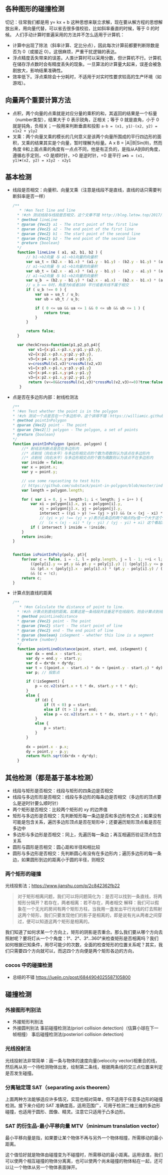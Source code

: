 ## 各种图形的碰撞检测
切记：往常我们都是用 y= kx + b 这种思想来联立求解，现在要从解方程的思想解放出来，用向量代替，可以省去很多值校验，比如斜率垂直的时候，等于 0 的时候。
人们手动计算时普遍采用的方法并不怎么适用于计算机：
- 计算中出现了除法（斜率计算、定比分点），因此每次计算前都要判断除数是否为 0（或接近 0）。这很麻烦，严重干扰逻辑的表达。
- 浮点精度丢失带来的误差。人类计算时可以采用分数，但计算机不行。计算机在储存浮点数时会有精度丢失的现象。一旦算法的计算量大起来，误差会被急剧放大，影响结果准确性。
- 效率低下。浮点乘除会十分耗时，不适用于对实时性要求较高的生产环境（如游戏）。

## 向量两个重要计算方法
- 点积，两个向量的点乘就是对应分量的乘积的和，其返回的结果是一个标量（number类型），结果大于 0 表示锐角，正相关；等于 0 就是直角，小于 0 就是钝角，负相关；一般用来判断垂直和投影
  `a·b = (x1, y1)·(x2, y2) = x1x2 + y1y2`
- 叉乘：两个向量叉乘的模长的几何意义是该两个向量所围成的平行四边形的面积，叉乘的结果其实是个向量，暂时理解为标量。A x B = |A||B|Sin(θ)，然而角度 θ和上面点乘的角度有一点点不同，他是有正负的，是指从A到B的角度，遵循右手定则，<0 是顺时针，>0 是逆时针，=0 是平行
  `a✖️b = (x1, y1)✖️(x2, y2) = x1y2 - x2y1` 

## 基本检测
- 线段是否相交：向量积、向量叉乘（注意是线段不是直线，直线的话只需要判断斜率是否一样）
  ```js
  /**
     * !#en Test line and line
    * !#zh 测试线段与线段是否相交，这个文章不错 http://blog.letow.top/2017/11/13/vector-cross-product-cal-intersection/
    * @method lineLine
    * @param {Vec2} a1 - The start point of the first line
    * @param {Vec2} a2 - The end point of the first line
    * @param {Vec2} b1 - The start point of the second line
    * @param {Vec2} b2 - The end point of the second line
    * @return {boolean}
    */
    function lineLine ( a1, a2, b1, b2 ) {
        // b1->b2向量 与 a1->b1向量的向量积
        var ua_t = (b2.x - b1.x) * (a1.y - b1.y) - (b2.y - b1.y) * (a1.x - b1.x);
        // a1->a2向量 与 a1->b1向量的向量积
        var ub_t = (a2.x - a1.x) * (a1.y - b1.y) - (a2.y - a1.y) * (a1.x - b1.x);
        // a1->a2向量 与 b1->b2向量的向量积
        var u_b  = (b2.y - b1.y) * (a2.x - a1.x) - (b2.x - b1.x) * (a2.y - a1.y);
        // u_b == 0时，角度为0或者180 平行或者共线不属于相交
        if ( u_b !== 0 ) {
            var ua = ua_t / u_b;
            var ub = ub_t / u_b;

            if ( 0 <= ua && ua <= 1 && 0 <= ub && ub <= 1 ) {
                return true;
            }
        }

        return false;
    }

    var checkCross=function(p1,p2,p3,p4){  
         var v1={x:p1.x-p3.x,y:p1.y-p3.y},  
         v2={x:p2.x-p3.x,y:p2.y-p3.y},  
         v3={x:p4.x-p3.x,y:p4.y-p3.y},  
         v=crossMul(v1,v3)*crossMul(v2,v3)  
         v1={x:p3.x-p1.x,y:p3.y-p1.y}  
         v2={x:p4.x-p1.x,y:p4.y-p1.y}  
         v3={x:p2.x-p1.x,y:p2.y-p1.y}  
         return (v<=0&&crossMul(v1,v3)*crossMul(v2,v3)<=0)?true:false 
     }
  ```
- 点是否在多边形内部：射线检测法
    ```js
    /**
    * !#en Test whether the point is in the polygon
    * !#zh 测试一个点是否在一个多边形中，这个讲得不错：https://williamic.github.io/article/algorithm-polygonIntersection/#3%E5%B0%84%E7%BA%BF%E7%AE%97%E6%B3%95%E9%80%82%E7%94%A8%E4%BA%8E%E6%89%80%E6%9C%89%E5%A4%9A%E8%BE%B9%E5%BD%A2
    * @method pointInPolygon
    * @param {Vec2} point - The point
    * @param {Vec2[]} polygon - The polygon, a set of points
    * @return {boolean}
    */
    function pointInPolygon (point, polygon) {
        //* 射线法判断点是否在多边形内
        //* 点射线（向右水平）与多边形相交点的个数为奇数则认为该点在多边形内
        //* 点射线（向右水平）与多边形相交点的个数为偶数则认为该点不在多边形内
        var inside = false;
        var x = point.x;
        var y = point.y;

        // use some raycasting to test hits
        // https://github.com/substack/point-in-polygon/blob/master/index.js
        var length = polygon.length;

        for ( var i = 0, j = length-1; i < length; j = i++ ) {
            var xi = polygon[i].x, yi = polygon[i].y,
                xj = polygon[j].x, yj = polygon[j].y,
                intersect = ((yi > y) !== (yj > y)) && (x < (xj - xi) * (y - yi) / (yj - yi) + xi);
                // (yi > y) !== (yj > y)表示此条边的两个端点的y值一个大于这个点的y一个小于这个点的y
                //  (x < (xj - xi) * (y - yi) / (yj - yi) + xi) 这个看起来像是求投影呢，还没搞明白
            if ( intersect ) inside = !inside;
        }
        return inside;
    }


    function isPointInPoly(poly, pt){
        for(var c = false, i = -1, l = poly.length, j = l - 1; ++i < l; j = i)
            ((poly[i].y <= pt.y && pt.y < poly[j].y) || (poly[j].y <= pt.y && pt.y < poly[i].y))
            && (pt.x < (poly[j].x - poly[i].x) * (pt.y - poly[i].y) / (poly[j].y - poly[i].y) + poly[i].x)
            && (c = !c);
        return c;
    }
    ```
- 计算点到直线的距离
  ```js
  /**
     * !#en Calculate the distance of point to line.
    * !#zh 计算点到直线的距离。如果这是一条线段并且垂足不在线段内，则会计算点到线段端点的距离。
    * @method pointLineDistance
    * @param {Vec2} point - The point
    * @param {Vec2} start - The start point of line
    * @param {Vec2} end - The end point of line
    * @param {boolean} isSegment - whether this line is a segment
    * @return {number}
    */
    function pointLineDistance(point, start, end, isSegment) {
        var dx = end.x - start.x;
        var dy = end.y - start.y;
        var d = dx*dx + dy*dy;
        var t = ((point.x - start.x) * dx + (point.y - start.y) * dy) / d; // 先求投影点, 0 <= t <= 1 则投影在线段上，也是投影点在线段上的比例
        var p; // 投影点

        if (!isSegment) {
            p = cc.v2(start.x + t * dx, start.y + t * dy);
        }
        else {
            if (d) {
                if (t < 0) p = start;
                else if (t > 1) p = end;
                else p = cc.v2(start.x + t * dx, start.y + t * dy);
            }
            else {
                p = start;
            }
        }
            
        dx = point.x - p.x;
        dy = point.y - p.y;
        return Math.sqrt(dx*dx + dy*dy);
    }
  ```

## 其他检测（都是基于基本检测）
- 线段与矩形是否相交：线段与矩形的四条边是否相交
- 线段与多边形形是否相交：线段与多边形的每条边是否相交（多边形的顶点要么是逆时针要么顺时针）
- 两个矩形是否相交：比较两个矩形的 xy 的边界值
- 矩形与多边形是否相交：先判断矩形每一条边是否和多边形有交点；如果没有可能是包含关系，遍历多边形顶点是否在矩形中；还要遍历矩形顶点看是否在多边中
- 多边形与多边形是否相交：同上，先遍历每一条边；再互相遍历验证顶点包含关系
- 圆形与圆形是否相交：圆心距和半径和相比较
- 圆形与多边形是否相交：先判断圆心有没有在多边形内；遍历多边形的每一条边，如果圆形到边的距离小于圆的半径，则相交

### 两个矩形的碰撞
光线投影法；https://www.jianshu.com/p/2c842362fb22
> 对于矩形相离问题，我们可以将问题简化为：是否可以找到一条直线，将两矩形分隔开？若存在，两者相离：若不存在，两者相交
> 解释：我们可以假象在一个无光的房间有两个矩形方柱，当我用一盏发出平行光线的灯去照射这两个矩形，我们只要发现他们的影子是相离的，即是说有光从两者之间穿过，便可以知道这两个矩形是相离的。

我们知道了如何求某一个方向上，矩形的阴影是否重合。那么我们要从哪个方向去照射呢？要将灯从一个个角度：1°、2°、3°...360°来检查矩形是否相离吗？我们如何根据已知条件，用尽可能少的次数，全面的检查矩形的位置关系呢？其实，我们只需要四个方向就可以，而这四个方向便是两个矩形各边的方向，

### cocos 中的碰撞检测
- 总结的不错 https://juejin.cn/post/6844904025587105800


## 碰撞检测
### 外接图形判别法
- 外接矩形判别法
- 外接圆判别法
事前碰撞检测法(priori collision detection)（估算小球在下一帧相撞）
事后碰撞检测法(posteriori collision detection)

### 光线投射法
光线投射法非常简单：画一条与物体的速度向量(veloccity vector)相重合的线，然后再从另一个待检测物体出发，绘制第二条线，根据两条线的交三点位置来判定是否发生碰撞。

### 分离轴定理 SAT（separating axis theorem）
上面两种方法能够适应许多情况，实现也相对简单，但不适用于任意多边形的碰撞检测。接下来介绍的 SAT 准确度高，适用范围广，可用于检测二维三维的多边形碰撞，也适用于圆形、图像、精灵。注意它只适用于凸多边形。

### SAT 的衍生品-最小平移向量 MTV（minimum translation vector）
最小平移向量是指，如果要让某个物体不再与另外一个物体相撞，所需移动的最小距离。

这个值恰好就是物体由碰撞变为不碰撞时，所需移动的最小距离。运用该值，我们可以使两个相互碰撞的物体分离离，也可以使两个尚未碰撞的物体粘在一起，还可以让一个物体从另一个物体表面弹开。